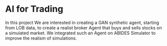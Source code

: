 # AI for Trading
In this project We are interested in creating a GAN synthetic agent, starting from LOB data, to create a
realist broker Agent that buys and sells stocks on a simulated market.
We integrated such an Agent on ABIDES Simulator to improve the realism of simulations.
